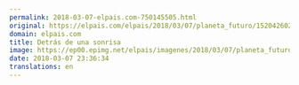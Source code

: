 ```yaml
---
permalink: 2018-03-07-elpais.com-750145505.html
original: https://elpais.com/elpais/2018/03/07/planeta_futuro/1520426022_432957.html#?ref=rss&format=simple&link=link
domain: elpais.com
title: Detrás de una sonrisa
image: https://ep00.epimg.net/elpais/imagenes/2018/03/07/planeta_futuro/1520426022_432957_1520427149_rrss_normal.jpg
date: 2018-03-07 23:36:34
translations: en
---
```


